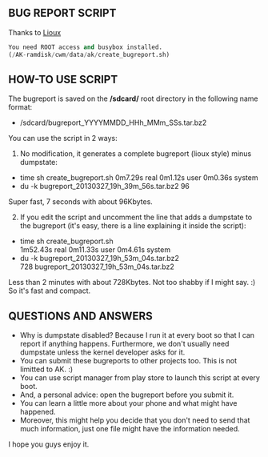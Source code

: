 ## BUG REPORT SCRIPT
Thanks to [Lioux](https://github.com/lioux)
```python
You need ROOT access and busybox installed.
(/AK-ramdisk/cwm/data/ak/create_bugreport.sh)
```

## HOW-TO USE SCRIPT
The bugreport is saved on the **/sdcard/** root directory in the following name format: 
* /sdcard/bugreport_YYYYMMDD_HHh_MMm_SSs.tar.bz2

You can use the script in 2 ways:

1) No modification, it generates a complete bugreport (lioux style) minus dumpstate:
* time sh create_bugreport.sh
0m7.29s real     0m1.12s user     0m0.36s system
* du -k bugreport_20130327_19h_39m_56s.tar.bz2
96

Super fast, 7 seconds with about 96Kbytes.

2) If you edit the script and uncomment the line that adds a dumpstate to the bugreport (it's easy, there is a line explaining it inside the script):
* time sh create_bugreport.sh                                       
1m52.43s real     0m11.33s user     0m4.61s system
* du -k  bugreport_20130327_19h_53m_04s.tar.bz2                        
728     bugreport_20130327_19h_53m_04s.tar.bz2

Less than 2 minutes with about 728Kbytes. Not too shabby if I might say. :) So it's fast and compact.

## QUESTIONS AND ANSWERS
* Why is dumpstate disabled? Because I run it at every boot so that I can report if anything happens. Furthermore, we don't usually need dumpstate unless the kernel developer asks for it.
* You can submit these bugreports to other projects too. This is not limitted to AK. :)
* You can use script manager from play store to launch this script at every boot.
* And, a personal advice: open the bugreport before you submit it.
* You can learn a little more about your phone and what might have happened.
* Moreover, this might help you decide that you don't need to send that much information, just one file might have the information needed.

I hope you guys enjoy it.
